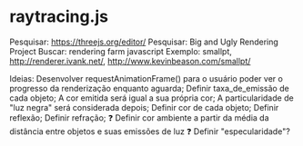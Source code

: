# raytracing.js

Pesquisar: https://threejs.org/editor/
Pesquisar: Big and Ugly Rendering Project
Buscar: rendering farm javascript
Exemplo: smallpt, http://renderer.ivank.net/, http://www.kevinbeason.com/smallpt/

Ideias:
Desenvolver requestAnimationFrame() para o usuário poder ver o progresso da renderização enquanto aguarda;
Definir taxa_de_emissão de cada objeto;
	A cor emitida será igual a sua própria cor;
	A particularidade de "luz negra" será considerada depois;
Definir cor de cada objeto;
Definir reflexão;
Definir refração;
❓ Definir cor ambiente a partir da média da distância entre objetos e suas emissões de luz
❓ Definir "especularidade"?